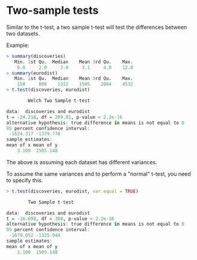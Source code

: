 # Two-sample tests

Similar to the t-test, a two sample t-test will test the differences between
two datasets.

Example:

```R
> summary(discoveries)
   Min. 1st Qu.  Median    Mean 3rd Qu.    Max. 
    0.0     2.0     3.0     3.1     4.0    12.0 
> summary(eurodist)
   Min. 1st Qu.  Median    Mean 3rd Qu.    Max. 
    158     808    1312    1505    2064    4532 
> t.test(discoveries, eurodist)

        Welch Two Sample t-test

data:  discoveries and eurodist
t = -24.218, df = 209.01, p-value < 2.2e-16
alternative hypothesis: true difference in means is not equal to 0
95 percent confidence interval:
 -1624.317 -1379.778
sample estimates:
mean of x mean of y
    3.100  1505.148
```

The above is assuming each dataset has different variances.

To assume the same variances and to perform a "normal" t-test, you need to
specify this.

```R
> t.test(discoveries, eurodist, var.equal = TRUE)

        Two Sample t-test

data:  discoveries and eurodist
t = -16.698, df = 308, p-value < 2.2e-16
alternative hypothesis: true difference in means is not equal to 0
95 percent confidence interval:
 -1679.052 -1325.044
sample estimates:
mean of x mean of y
    3.100  1505.148
```
